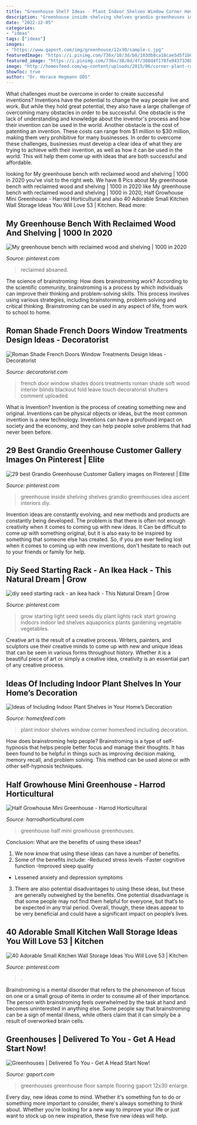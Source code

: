 ```yaml
---
title: "Greenhouse Shelf Ideas - Plant Indoor Shelves Window Corner Homesfeed Including Decoration"
description: "Greenhouse inside shelving shelves grandio greenhouses idea ascent interiors diy"
date: "2022-12-05"
categories:
- "ideas"
tags: ["ideas"]
images:
- "https://www.gaport.com/img/greenhouse/12x30/sample-c.jpg"
featuredImage: "https://i.pinimg.com/736x/10/3d/b8/103db8ca18cae5d5f1b00526b55d035f.jpg"
featured_image: "https://i.pinimg.com/736x/38/8d/4f/388d4f178fe9437336b6597cfeccc2b7--nursery.jpg"
image: "http://homesfeed.com/wp-content/uploads/2015/06/corner-plant-racks-for-indoor-wood-planks-flooring-white-pendant-lighting-white-window-shutter.jpg"
ShowToc: true
author: "Dr. Horace Hegmann DDS"
---
```



What challenges must be overcome in order to create successful inventions?
Inventions have the potential to change the way people live and work. But while they hold great potential, they also have a large challenge of overcoming many obstacles in order to be successful. One obstacle is the lack of understanding and knowledge about the inventor's process and how their invention can be used in the world. Another obstacle is the cost of patenting an invention. These costs can range from $1 million to $30 million, making them very prohibitive for many businesses. In order to overcome these challenges, businesses must develop a clear idea of what they are trying to achieve with their invention, as well as how it can be used in the world. This will help them come up with ideas that are both successful and affordable.

	

		
looking for My greenhouse bench with reclaimed wood and shelving | 1000 in 2020 you've visit to the right web. We have 8 Pics about My greenhouse bench with reclaimed wood and shelving | 1000 in 2020 like My greenhouse bench with reclaimed wood and shelving | 1000 in 2020, Half Growhouse Mini Greenhouse - Harrod Horticultural and also 40 Adorable Small Kitchen Wall Storage Ideas You Will Love 53 | Kitchen. Read more:
		
    
## My Greenhouse Bench With Reclaimed Wood And Shelving | 1000 In 2020

<img loading=lazy src="https://i.pinimg.com/originals/1c/bb/27/1cbb2711b97aa8248a245cdd1089857f.jpg" onerror="this.onerror=null;this.src='https://tse1.mm.bing.net/th?id=OIP.NAeh0CSQlQS_RMYNiYw8dQHaHa&amp;pid=15.1';" alt="My greenhouse bench with reclaimed wood and shelving | 1000 in 2020">

_Source: pinterest.com_

>reclaimed absaned. 

	

The science of brainstroming: How does brainstroming work?
According to the scientific community, brainstroming is a process by which individuals can improve their thinking and problem-solving skills. This process involves using various strategies, including brainstorming, problem solving and critical thinking. Brainstroming can be used in any aspect of life, from work to school to home.

    
## Roman Shade French Doors Window Treatments Design Ideas - Decoratorist

<img loading=lazy src="https://i0.wp.com/cdn.decoratorist.com/wp-content/uploads/roman-shade-french-doors-window-treatments-design-ideas-278791.jpg?fit=2048%2C1536&amp;ssl=1" onerror="this.onerror=null;this.src='https://tse3.mm.bing.net/th?id=OIP.KuS5gmQbN_4lwkMmPFyorAHaFj&amp;pid=15.1';" alt="Roman Shade French Doors Window Treatments Design Ideas - Decoratorist">

_Source: decoratorist.com_

>french door window shades doors treatments roman shade soft wood interior blinds blackout fold leave touch decoratorist shutters comment uploaded. 

	

What is Invention?
Invention is the process of creating something new and original. Inventions can be physical objects or ideas, but the most common invention is a new technology. Inventions can have a profound impact on society and the economy, and they can help people solve problems that had never been before.

    
## 29 Best Grandio Greenhouse Customer Gallery Images On Pinterest | Elite

<img loading=lazy src="https://i.pinimg.com/736x/38/8d/4f/388d4f178fe9437336b6597cfeccc2b7--nursery.jpg" onerror="this.onerror=null;this.src='https://tse3.mm.bing.net/th?id=OIP.Zizkd1oxetZzN6uFurRW3wHaJ3&amp;pid=15.1';" alt="29 best Grandio Greenhouse Customer Gallery images on Pinterest | Elite">

_Source: pinterest.com_

>greenhouse inside shelving shelves grandio greenhouses idea ascent interiors diy. 

	

Invention ideas are constantly evolving, and new methods and products are constantly being developed. The problem is that there is often not enough creativity when it comes to coming up with new ideas. It Can be difficult to come up with something original, but it is also easy to be inspired by something that someone else has created. So, if you are ever feeling lost when it comes to coming up with new inventions, don't hesitate to reach out to your friends or family for help.

    
## Diy Seed Starting Rack - An Ikea Hack - This Natural Dream | Grow

<img loading=lazy src="https://i.pinimg.com/originals/97/17/63/9717632a53a34b8fd665b0d6d30484ce.jpg" onerror="this.onerror=null;this.src='https://tse1.mm.bing.net/th?id=OIP.FZA8rg_lCxdSwXXjopFG-AHaJY&amp;pid=15.1';" alt="diy seed starting rack - an ikea hack - This Natural Dream | Grow">

_Source: pinterest.com_

>grow starting light seed seeds diy plant lights rack start growing indoors indoor led shelves aquaponics plants gardening vegetable vegetables. 

	

Creative art is the result of a creative process. Writers, painters, and sculptors use their creative minds to come up with new and unique ideas that can be seen in various forms throughout history. Whether it is a beautiful piece of art or simply a creative idea, creativity is an essential part of any creative process.

    
## Ideas Of Including Indoor Plant Shelves In Your Home’s Decoration

<img loading=lazy src="http://homesfeed.com/wp-content/uploads/2015/06/corner-plant-racks-for-indoor-wood-planks-flooring-white-pendant-lighting-white-window-shutter.jpg" onerror="this.onerror=null;this.src='https://tse4.mm.bing.net/th?id=OIP.FL6Al-Eb-R3LsEW9ftFoBwHaLH&amp;pid=15.1';" alt="Ideas of Including Indoor Plant Shelves in Your Home’s Decoration">

_Source: homesfeed.com_

>plant indoor shelves window corner homesfeed including decoration. 

	

How does brainstroming help people?
Brainstroming is a type of self-hypnosis that helps people better focus and manage their thoughts. It has been found to be helpful in things such as improving decision making, memory recall, and problem solving. This method can be used alone or with other self-hypnosis techniques.

    
## Half Growhouse Mini Greenhouse - Harrod Horticultural

<img loading=lazy src="https://www.harrodhorticultural.com/uploads/images/products/GRE-780_Half_Growhouse_Mini_Greenhouse_2.jpg" onerror="this.onerror=null;this.src='https://tse3.mm.bing.net/th?id=OIP.8rdARPm30BqRLEonYkw8kQHaHa&amp;pid=15.1';" alt="Half Growhouse Mini Greenhouse - Harrod Horticultural">

_Source: harrodhorticultural.com_

>greenhouse half mini growhouse greenhouses. 

	

Conclusion: What are the benefits of using these ideas?
1. We now know that using these ideas can have a number of benefits.
2. Some of the benefits include: 
-Reduced stress levels 
-Faster cognitive function 
-Improved sleep quality 
- Lessened anxiety and depression symptoms 
3. There are also potential disadvantages to using these ideas, but these are generally outweighed by the benefits. One potential disadvantage is that some people may not find them helpful for everyone, but that’s to be expected in any trial period. Overall, though, these ideas appear to be very beneficial and could have a significant impact on people’s lives.

    
## 40 Adorable Small Kitchen Wall Storage Ideas You Will Love 53 | Kitchen

<img loading=lazy src="https://i.pinimg.com/736x/10/3d/b8/103db8ca18cae5d5f1b00526b55d035f.jpg" onerror="this.onerror=null;this.src='https://tse1.mm.bing.net/th?id=OIP.cWJGFIVlexOhjakHDIRFPAHaLT&amp;pid=15.1';" alt="40 Adorable Small Kitchen Wall Storage Ideas You Will Love 53 | Kitchen">

_Source: pinterest.com_

>. 

	

Brainstroming is a mental disorder that refers to the phenomenon of focus on one or a small group of items in order to consume all of their importance. The person with brainstroming feels overwhelmed by the task at hand and becomes uninterested in anything else. Some people say that brainstroming can be a sign of mental illness, while others claim that it can simply be a result of overworked brain cells.

    
## Greenhouses | Delivered To You - Get A Head Start Now!

<img loading=lazy src="https://www.gaport.com/img/greenhouse/12x30/sample-c.jpg" onerror="this.onerror=null;this.src='https://tse3.mm.bing.net/th?id=OIP.SsKFLE9sG2e3JdX3E0dFJwHaFj&amp;pid=15.1';" alt="Greenhouses | Delivered To You - Get A Head Start Now!">

_Source: gaport.com_

>greenhouses greenhouse floor sample flooring gaport 12x30 enlarge. 

	

Every day, new ideas come to mind. Whether it's something fun to do or something more important to consider, there's always something to think about. Whether you're looking for a new way to improve your life or just want to stock up on new inspiration, these five new ideas will help.

